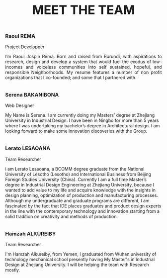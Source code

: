 
 <div class="demo">
        <div class="container">
            <div class="row text-center">
                <h1 class="white" style="text-align:center; font-size:40px;">MEET THE TEAM</h1>
            </div>

<div class="row">
                <div class="col-md-4 col-sm-6">
                    <div class="our-team">
                        <div class="pic">
                            <img src="IMAGE/rema.jpg" alt=""/>
                        </div>
                        <div class="team-content">
                            <h3 class="title">Raoul REMA</h3>
                            <span class="post">Project Developper</span>
                            <p class="description" style="text-align:justify;">
                                I’m Raoul Jospin Rema. Born and raised from Burundi, with aspirations to research, design and develop a system that would fuel the exodus of low-incomes and voiceless communities into self sustained, hopeful, and responsible Neighborhoods. My resume features a number of non profit organizations that I co-founded; and some that I partnered with. 
                            </p>
                        </div>
                    </div>
                </div>

<div class="col-md-4 col-sm-6">
                    <div class="our-team">
                        <div class="pic">
                            <img src="IMAGE/serena.jpg" alt=""/>
                        </div>
                        <div class="team-content">
                            <h3 class="title">Serena BAKANIBONA</h3>
                            <span class="post">Web Designer</span>
                            <p class="description">
                                My Name is Serena. I am currently doing my Masters’ degree at Zhejiang University in Industrial Design. I have been in Ningbo for more than 5 years where I was undertaking my bachelor’s degree in Architectural design. I am looking forward to make some innovation discoveries with the Group.
                            </p>
                        </div>
                    </div>
                </div>
            </div>
        </div>
    </div>
 <div class="demo">
        <div class="container">
            

<div class="row">
                <div class="col-md-4 col-sm-6">
                    <div class="our-team">
                        <div class="pic">
                            <img src="IMAGE/lerato.JPG" alt=""/>
                        </div>
                        <div class="team-content">
                            <h3 class="title">Lerato LESAOANA</h3>
                            <span class="post"> Team Researcher</span>
                            <p class="description">
                                  i am  Lerato  Lesaoana,  a  BCOMM  degree  graduate  from  the  National  University  of  Lesotho (Lesotho) and International Business from Beijing Foreign Studies University (China). Currently I am a full time Master’s degree in Industrial Design Engineering at Zhejiang University, because I  wanted  to  add value to  my life  and  acquire  knowledge  with  the  insights  in  design  planning, optimization  of  production  and  manufacturing  processes. Although my  undergraduate  and graduate programs are different, I am fascinated by the fact that IDE places graduates and product design experts in the line with the contemporary technology and innovation starting from a solid tradition on creativity and methods of production.
                        </div>
                    </div>
                </div>

<div class="col-md-4 col-sm-6">
                    <div class="our-team">
                        <div class="pic">
                            <img src="IMAGE/hamzah.JPG" alt=""/>
                        </div>
                        <div class="team-content">
                            <h3 class="title">Hamzah ALKUREIBY</h3>
                            <span class="post">Team Researcher</span>
                            <p class="description">
                                I'm Hamzah Alkureiby, from Yemen, l graduated from Wuhan university of technology mechanical school presently having My Master's in Industrial Design at Zhejiang University. I will be helping the team with Research mostly. 
                            </p>
                        </div>
                    </div>
                </div>
            </div>
        </div>
    </div>




